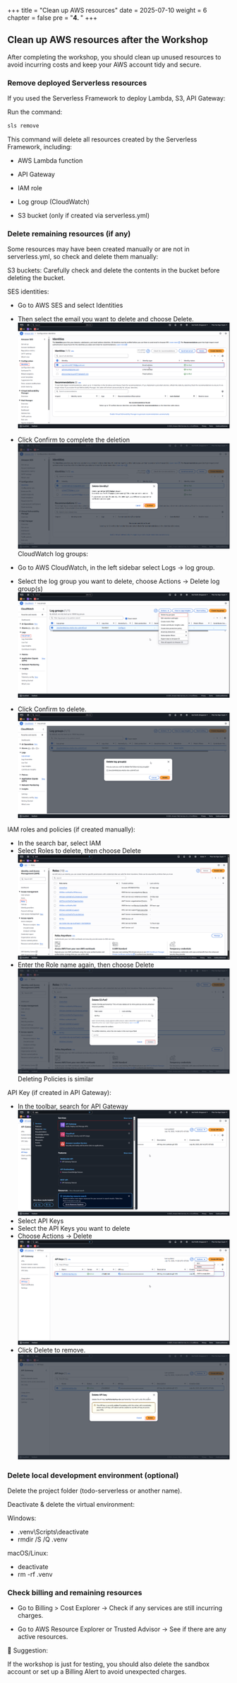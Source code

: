 +++
title = "Clean up AWS resources"
date = 2025-07-10
weight = 6
chapter = false
pre = "<b>4. </b>"
+++

## Clean up AWS resources after the Workshop

After completing the workshop, you should clean up unused resources to avoid incurring costs and keep your AWS account tidy and secure.

### Remove deployed Serverless resources

If you used the Serverless Framework to deploy Lambda, S3, API Gateway:

Run the command:
```bash
sls remove
```
This command will delete all resources created by the Serverless Framework, including:

- AWS Lambda function

- API Gateway

- IAM role

- Log group (CloudWatch)

- S3 bucket (only if created via serverless.yml)

### Delete remaining resources (if any)

Some resources may have been created manually or are not in serverless.yml, so check and delete them manually:

S3 buckets: Carefully check and delete the contents in the bucket before deleting the bucket.

SES identities:

- Go to AWS SES and select Identities
- Then select the email you want to delete and choose Delete.
![S3](/images/3.buildanddeploy/4-delete-mail.png)
- Click Confirm to complete the deletion
![S3](/images/3.buildanddeploy/4-delete-mail-2.png)
CloudWatch log groups:

- Go to AWS CloudWatch, in the left sidebar select Logs → log group.
- Select the log group you want to delete, choose Actions → Delete log group(s)
![S3](/images/3.buildanddeploy/4-delete-cloudw.png)
- Click Confirm to delete.
![S3](/images/3.buildanddeploy/4-delete-cloudw2.png)

IAM roles and policies (if created manually):
- In the search bar, select IAM
- Select Roles to delete, then choose Delete
![S3](/images/3.buildanddeploy/4-delete-role.png)
- Enter the Role name again, then choose Delete
![S3](/images/3.buildanddeploy/4-delete-role-confirm.png)
Deleting Policies is similar

API Key (if created in API Gateway):
- In the toolbar, search for API Gateway
![S3](/images/3.buildanddeploy/4-apigateway.png)
- Select API Keys
- Select the API Keys you want to delete
- Choose Actions → Delete
![S3](/images/3.buildanddeploy/4-delete-apikeys.png)
- Click Delete to remove.
![S3](/images/3.buildanddeploy/4-confirm.png)

### Delete local development environment (optional)

Delete the project folder (todo-serverless or another name).

Deactivate & delete the virtual environment:

Windows:
- .venv\Scripts\deactivate
- rmdir /S /Q .venv

macOS/Linux:
- deactivate
- rm -rf .venv

### Check billing and remaining resources

- Go to Billing > Cost Explorer → Check if any services are still incurring charges.

- Go to AWS Resource Explorer or Trusted Advisor → See if there are any active resources.

📌 Suggestion:

If the workshop is just for testing, you should also delete the sandbox account or set up a Billing Alert to avoid unexpected charges.
